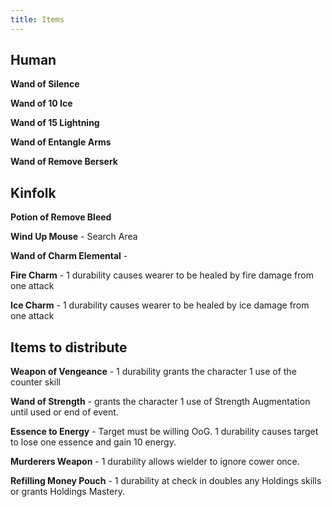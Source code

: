 ```yaml
---
title: Items
---
```

## Human

**Wand of Silence**

**Wand of 10 Ice**

**Wand of 15 Lightning**

**Wand of Entangle Arms**

**Wand of Remove Berserk**

## Kinfolk

**Potion of Remove Bleed**

**Wind Up Mouse** - Search Area

**Wand of Charm Elemental** -

**Fire Charm** - 1 durability causes wearer to be healed by fire damage from one attack

**Ice Charm** - 1 durability causes wearer to be healed by ice damage from one attack

## Items to distribute

**Weapon of Vengeance** - 1 durability grants the character 1 use of the counter skill

**Wand of Strength** - grants the character 1 use of Strength Augmentation until used or end of event.

**Essence to Energy** - Target must be willing OoG. 1 durability causes target to lose one essence and gain 10 energy.

**Murderers Weapon** - 1 durability allows wielder to ignore cower once.

**Refilling Money Pouch** - 1 durability at check in doubles any Holdings skills or grants Holdings Mastery.